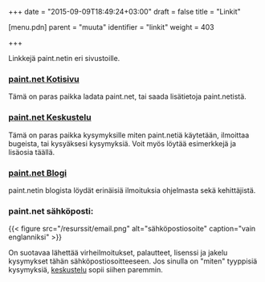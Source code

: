 +++
date = "2015-09-09T18:49:24+03:00"
draft = false
title = "Linkit"

[menu.pdn]
    parent = "muuta"
    identifier = "linkit"
    weight = 403

+++

Linkkejä paint.netin eri sivustoille.

### [paint.net Kotisivu](http://www.getpaint.net/)

Tämä on paras paikka ladata paint.net, tai saada lisätietoja paint.netistä.

### [paint.net Keskustelu](http://www.getpaint.net/redirect/forum.html)

Tämä on paras paikka kysymyksille miten paint.netiä käytetään, ilmoittaa bugeista, tai kysyäksesi kysymyksiä. Voit myös löytää esimerkkejä
ja lisäosia täällä.

### [paint.net Blogi](http://blog.getpaint.net/)

paint.netin blogista löydät erinäisiä ilmoituksia ohjelmasta sekä kehittäjistä.

### paint.net sähköposti:

{{< figure src="/resurssit/email.png" alt="sähköpostiosoite" caption="vain englanniksi" >}}

On suotavaa lähettää virheilmoitukset, palautteet, lisenssi ja jakelu kysymykset tähän sähköpostiosoitteeseen. Jos sinulla on "miten"
tyyppisiä kysymyksiä, [keskustelu](https://www.getpaint.net/redirect/forum.html) sopii siihen paremmin.
